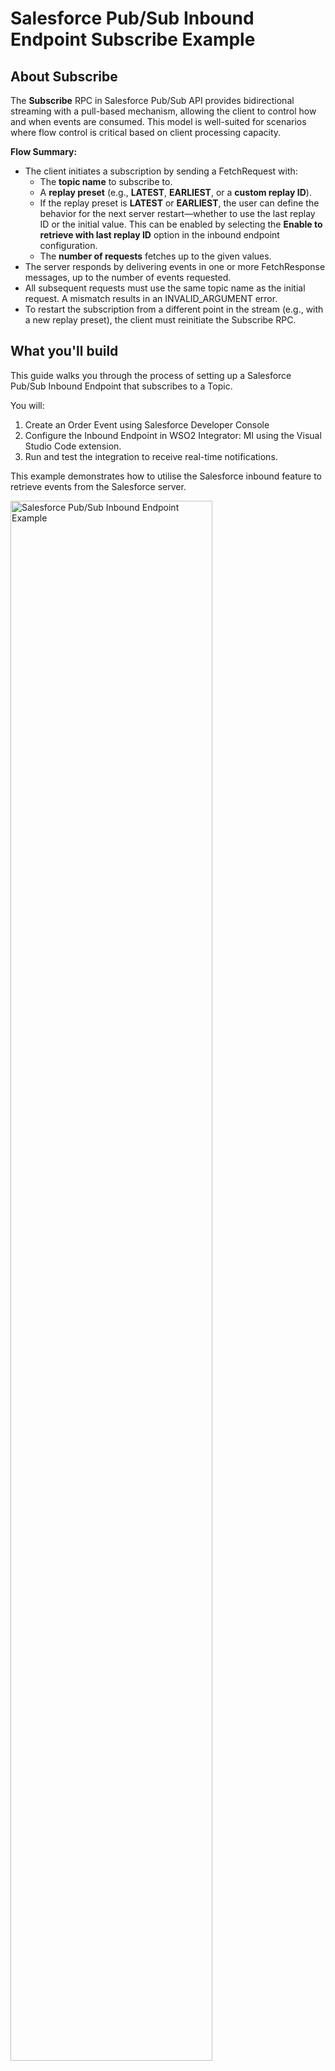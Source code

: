 # Salesforce Pub/Sub Inbound Endpoint Subscribe Example

## About Subscribe
The **Subscribe** RPC in Salesforce Pub/Sub API provides bidirectional streaming with a pull-based mechanism, allowing the client to control how and when events are consumed. This model is well-suited for scenarios where flow control is critical based on client processing capacity.

**Flow Summary:**

* The client initiates a subscription by sending a FetchRequest with:
    - The **topic name** to subscribe to.
    - A **replay preset** (e.g., **LATEST**, **EARLIEST**, or a **custom replay ID**).
    - If the replay preset is **LATEST** or **EARLIEST**, the user can define the behavior for the next server restart—whether to use the last replay ID or the initial value. This can be enabled by selecting the **Enable to retrieve with last replay ID** option in the inbound endpoint configuration.
    - The **number of requests** fetches up to the given values.
* The server responds by delivering events in one or more FetchResponse messages, up to the number of events requested.
* All subsequent requests must use the same topic name as the initial request. A mismatch results in an INVALID_ARGUMENT error.
* To restart the subscription from a different point in the stream (e.g., with a new replay preset), the client must reinitiate the Subscribe RPC.

## What you'll build
This guide walks you through the process of setting up a Salesforce Pub/Sub Inbound Endpoint that subscribes to a Topic.

You will:

1. Create an Order Event using Salesforce Developer Console
2. Configure the Inbound Endpoint in WSO2 Integrator: MI using the Visual Studio Code extension.
3. Run and test the integration to receive real-time notifications.

This example demonstrates how to utilise the Salesforce inbound feature to retrieve events from the Salesforce server.

<img src="{{base_path}}/assets/img/integrate/connectors/sf-pubsub-inbound/sf-pubsub-inb-diagram.png" title="Salesforce Pub/Sub Inbound Endpoint Example" width="80%" alt="Salesforce Pub/Sub Inbound Endpoint Example"/>

#### **Step 01: Define A Platform Event in Salesforce**

In Salesforce, go to Setup, search for Platform Events, and click New Platform Event to create the Order Event (with the description "Example event for the Pub/Sub API client"). Save the event and add the following custom fields:

- Order_Number__c (Text, 18 characters)
- City__c (Text, 50 characters)
- Amount__c (Number, 16 digits, 2 decimal places)

#### **Step 02: Add the Salesforce Pub/Sub connector to your WSO2 Integrator: MI project.**
In MI, create a new project and add the Salesforce Pub/Sub connector to the project.

1. [Create a new project]({{base_path}}/develop/create-integration-project/) in WSO2 Integrator:  MI.
2. In the Add Artifact interface, under Create an Integration, click Event Integration. This will open the list of event integrations available in WSO2 Integrator: MI.

    <img src="{{base_path}}/assets/img/integrate/connectors/sf-pubsub-inbound/sf-pubsub-inb-2.png" title="Salesforce Pub/Sub Inbound Endpoint Example" width="80%" alt="Event Integration"/>

3. Select Salesforce Pub/Sub Listener.
4. Fill the form with the values for creating the inbound endpoint

    <img src="{{base_path}}/assets/img/integrate/connectors/sf-pubsub-inbound/sf-pubsub-inbound-1.png" title="Salesforce Pub/Sub Inbound User Scenario" alt="Order Notification" width="40%" height="50%"/>

5. Authenticate using your Salesforce **username**,  **password** and your **security token**. Alternatively, you can authorize using request headers if you already have authorized headers. Please ensure the following fields are included:

     - accessToken – The access token
     - instanceUrl – The base URL of your Salesforce instance
     - tenantId – The Salesforce organization ID

     <img src="{{base_path}}/assets/img/integrate/connectors/sf-pubsub-inbound/sf-pubsub.png" title="Salesforce Pub/Sub Inbound User Scenario" alt="Order Notification" width="40%" height="50%"/>

6. Add [a Log Mediator]({{base_path}}/reference/mediators/log-mediator/) to the sequence to log the incoming messages and tick the Append Payload option to include the payload in the log.

    <img src="{{base_path}}/assets/img/integrate/connectors/sf-pubsub-inbound/pubsub-log.png" title="Salesforce Pub/Sub Inbound User Scenario" alt="Log Mediator" width="50%" height="40%"/>

7. Add [a Drop Mediator]({{base_path}}/reference/mediators/drop-mediator/) to the sequence to drop the messages after logging.

    <img src="{{base_path}}/assets/img/integrate/connectors/sf-pubsub-inbound/pubsub-log-drop.png" title="Salesforce Pub/Sub Inbound User Scenario" alt="Order Notification" width="40%" height="50%"/>

#### **Step 03: Deploy, Run and Test the Integration**

In order to deploy and run the project, refer the [build and run](https://mi.docs.wso2.com/en/latest/develop/deploy-artifacts/) guide or simply use the Run button in the Visual Studio Code extension to run the integration.
Once you have published the event to your Order Event in Salesforce, you can check the logs in the WSO2 Integrator: MI server to see the incoming messages.
You can publish an event using the Salesforce Developer Console by executing the following code in the Execute Anonymous window:

<img src="{{base_path}}/assets/img/integrate/connectors/sf-pubsub-inbound/sf-pubsub-inb-output.png" title="Salesforce Pub/Sub Inbound User Scenario" alt="Order Notification" width="90%" height="50%"/>
